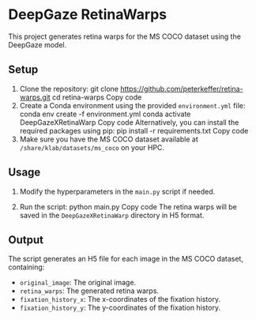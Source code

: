 # DeepGaze RetinaWarps

This project generates retina warps for the MS COCO dataset using the DeepGaze model.

## Setup

1. Clone the repository:
git clone https://github.com/peterkeffer/retina-warps.git
cd retina-warps
Copy code
2. Create a Conda environment using the provided `environment.yml` file:
conda env create -f environment.yml
conda activate DeepGazeXRetinaWarp
Copy code
Alternatively, you can install the required packages using pip:
pip install -r requirements.txt
Copy code
3. Make sure you have the MS COCO dataset available at `/share/klab/datasets/ms_coco` on your HPC.

## Usage

1. Modify the hyperparameters in the `main.py` script if needed.

2. Run the script:
python main.py
Copy code
The retina warps will be saved in the `DeepGazeXRetinaWarp` directory in H5 format.

## Output

The script generates an H5 file for each image in the MS COCO dataset, containing:
- `original_image`: The original image.
- `retina_warps`: The generated retina warps.
- `fixation_history_x`: The x-coordinates of the fixation history.
- `fixation_history_y`: The y-coordinates of the fixation history.